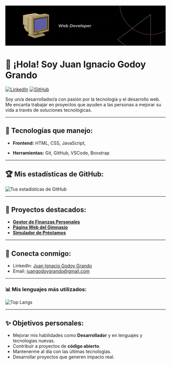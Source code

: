 ![Banner](https://github.com/juangodoygrando/juangodoygrando/blob/main/Banner.png)

# 👋 ¡Hola! Soy Juan Ignacio Godoy Grando

[![LinkedIn](https://img.shields.io/badge/-LinkedIn-blue?style=flat&logo=Linkedin&logoColor=white&link=https://www.linkedin.com/in/juanignacio-godoygrando/)](https://www.linkedin.com/in/juanignacio-godoygrando/) [![GitHub](https://img.shields.io/github/followers/juangodoygrando?label=Follow&style=social)](https://github.com/juangodoygrando/)

Soy un/a desarrollador/a con pasión por la tecnología y el desarrollo web. Me encanta trabajar en proyectos que ayuden a las personas a mejorar su vida a través de soluciones tecnológicas.

---

## 🚀 Tecnologías que manejo:
- **Frontend:** HTML, CSS, JavaScript,
  
- **Herramientas:** Git, GitHub, VSCode, Boostrap

---

## 🏆 Mis estadísticas de GitHub:
![Tus estadísticas de GitHub](https://github-readme-stats.vercel.app/api?username=juangodoygrando&show_icons=true&theme=radical)


---

## 🌟 Proyectos destacados:
- [**Gestor de Finanzas Personales**](https://github.com/tu-usuario-github/proyecto-finanzas)
- [**Página Web del Gimnasio**](https://github.com/tu-usuario-github/proyecto-gimnasio)
- [**Simulador de Préstamos**](https://github.com/tu-usuario-github/simulador-prestamos)

---

## 💬 Conecta conmigo:

- LinkedIn: [Juan Ignacio Godoy Grando](https://www.linkedin.com/in/juanignacio-godoygrando/)
- Email: juangodoygrando@gmail.com

---

### 📊 Mis lenguajes más utilizados:
![Top Langs](https://github-readme-stats.vercel.app/api?username=juangodoygrando&show_icons=true&theme=radical)

---

## ✨ Objetivos personales:
- Mejorar mis habilidades como **Desarrollador** y en lenguajes y tecnologias nuevas.
- Contribuir a proyectos de **código abierto**.
- Mantenerme al día con las últimas tecnologías.
- Desarrollar proyectos que generen impacto real.

